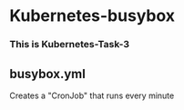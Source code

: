 # Kubernetes-busybox

### This is Kubernetes-Task-3 

## busybox.yml 

Creates a "CronJob" that runs every minute
